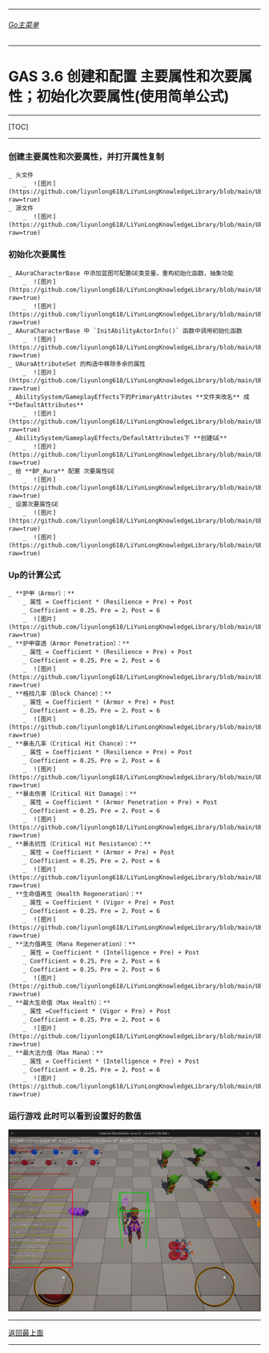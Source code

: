 ___________________________________________________________________________________________
###### [Go主菜单](../MainMenu.md)
___________________________________________________________________________________________

# GAS 3.6 创建和配置 主要属性和次要属性；初始化次要属性(使用简单公式)

___________________________________________________________________________________________

[TOC]

___________________________________________________________________________________________

### 创建主要属性和次要属性，并打开属性复制
    _ 头文件
        _  ![图片](https://github.com/liyunlong618/LiYunLongKnowledgeLibrary/blob/main/UECPP/Models/GAS/GAS_2_Aura/DetailContent/Image/GAS_016/354941_332773.png?raw=true)
    _ 源文件
        _  ![图片](https://github.com/liyunlong618/LiYunLongKnowledgeLibrary/blob/main/UECPP/Models/GAS/GAS_2_Aura/DetailContent/Image/GAS_016/867210_489404.png?raw=true)
### 初始化次要属性
    _ AAuraCharacterBase 中添加蓝图可配置GE类变量，重构初始化函数，抽象功能
        _  ![图片](https://github.com/liyunlong618/LiYunLongKnowledgeLibrary/blob/main/UECPP/Models/GAS/GAS_2_Aura/DetailContent/Image/GAS_016/751305_49722.png?raw=true)
        _  ![图片](https://github.com/liyunlong618/LiYunLongKnowledgeLibrary/blob/main/UECPP/Models/GAS/GAS_2_Aura/DetailContent/Image/GAS_016/684318_272959.png?raw=true)
    _ AAuraCharacterBase 中 `InitAbilityActorInfo()` 函数中调用初始化函数
        _  ![图片](https://github.com/liyunlong618/LiYunLongKnowledgeLibrary/blob/main/UECPP/Models/GAS/GAS_2_Aura/DetailContent/Image/GAS_016/498248_537295.png?raw=true)
    _ UAuraAttributeSet 的构造中移除多余的属性
        _  ![图片](https://github.com/liyunlong618/LiYunLongKnowledgeLibrary/blob/main/UECPP/Models/GAS/GAS_2_Aura/DetailContent/Image/GAS_016/602699_495173.png?raw=true)
    _ AbilitySystem/GameplayEffects下的PrimaryAttributes **文件夹改名** 成 **DefaultAttributes**
        _  ![图片](https://github.com/liyunlong618/LiYunLongKnowledgeLibrary/blob/main/UECPP/Models/GAS/GAS_2_Aura/DetailContent/Image/GAS_016/994695_688957.png?raw=true)
    _ AbilitySystem/GameplayEffects/DefaultAttributes下 **创建GE**
        _  ![图片](https://github.com/liyunlong618/LiYunLongKnowledgeLibrary/blob/main/UECPP/Models/GAS/GAS_2_Aura/DetailContent/Image/GAS_016/772353_819462.png?raw=true)
    _ 给 **BP_Aura** 配置 次要属性GE
        _  ![图片](https://github.com/liyunlong618/LiYunLongKnowledgeLibrary/blob/main/UECPP/Models/GAS/GAS_2_Aura/DetailContent/Image/GAS_016/628836_702026.png?raw=true)
    _ 设置次要属性GE
        _  ![图片](https://github.com/liyunlong618/LiYunLongKnowledgeLibrary/blob/main/UECPP/Models/GAS/GAS_2_Aura/DetailContent/Image/GAS_016/905761_566664.png?raw=true)
        _  ![图片](https://github.com/liyunlong618/LiYunLongKnowledgeLibrary/blob/main/UECPP/Models/GAS/GAS_2_Aura/DetailContent/Image/GAS_016/300828_919720.png?raw=true)
### Up的计算公式
    _ **护甲（Armor）：**
        _ 属性 = Coefficient * (Resilience + Pre) + Post
        _ Coefficient = 0.25，Pre = 2，Post = 6
        _  ![图片](https://github.com/liyunlong618/LiYunLongKnowledgeLibrary/blob/main/UECPP/Models/GAS/GAS_2_Aura/DetailContent/Image/GAS_016/46187_410826.png?raw=true)
    _ **护甲穿透（Armor Penetration）：**
        _ 属性 = Coefficient * (Resilience + Pre) + Post
        _ Coefficient = 0.25，Pre = 2，Post = 6
        _  ![图片](https://github.com/liyunlong618/LiYunLongKnowledgeLibrary/blob/main/UECPP/Models/GAS/GAS_2_Aura/DetailContent/Image/GAS_016/685417_764324.png?raw=true)
    _ **格挡几率（Block Chance）：**
        _ 属性 = Coefficient * (Armor + Pre) + Post
        _ Coefficient = 0.25，Pre = 2，Post = 6
        _  ![图片](https://github.com/liyunlong618/LiYunLongKnowledgeLibrary/blob/main/UECPP/Models/GAS/GAS_2_Aura/DetailContent/Image/GAS_016/400264_32343.png?raw=true)
    _ **暴击几率（Critical Hit Chance）：**
        _ 属性 = Coefficient * (Resilience + Pre) + Post
        _ Coefficient = 0.25，Pre = 2，Post = 6
        _  ![图片](https://github.com/liyunlong618/LiYunLongKnowledgeLibrary/blob/main/UECPP/Models/GAS/GAS_2_Aura/DetailContent/Image/GAS_016/410179_1296.png?raw=true)
    _ **暴击伤害（Critical Hit Damage）：**
        _ 属性 = Coefficient * (Armor Penetration + Pre) + Post
        _ Coefficient = 0.25，Pre = 2，Post = 6
        _  ![图片](https://github.com/liyunlong618/LiYunLongKnowledgeLibrary/blob/main/UECPP/Models/GAS/GAS_2_Aura/DetailContent/Image/GAS_016/945351_683502.png?raw=true)
    _ **暴击抗性（Critical Hit Resistance）：**
        _ 属性 = Coefficient * (Armor + Pre) + Post
        _ Coefficient = 0.25，Pre = 2，Post = 6
        _  ![图片](https://github.com/liyunlong618/LiYunLongKnowledgeLibrary/blob/main/UECPP/Models/GAS/GAS_2_Aura/DetailContent/Image/GAS_016/241590_660499.png?raw=true)
    _ **生命值再生（Health Regeneration）：**
        _ 属性 = Coefficient * (Vigor + Pre) + Post
        _ Coefficient = 0.25，Pre = 2，Post = 6
        _  ![图片](https://github.com/liyunlong618/LiYunLongKnowledgeLibrary/blob/main/UECPP/Models/GAS/GAS_2_Aura/DetailContent/Image/GAS_016/779061_818513.png?raw=true)
    _ **法力值再生（Mana Regeneration）：**
        _ 属性 = Coefficient * (Intelligence + Pre) + Post
        _ Coefficient = 0.25，Pre = 2，Post = 6
        _ Coefficient = 0.25，Pre = 2，Post = 6
        _  ![图片](https://github.com/liyunlong618/LiYunLongKnowledgeLibrary/blob/main/UECPP/Models/GAS/GAS_2_Aura/DetailContent/Image/GAS_016/125962_384640.png?raw=true)
    _ **最大生命值（Max Health）：**
        _ 属性 =Coefficient * (Vigor + Pre) + Post
        _ Coefficient = 0.25，Pre = 2，Post = 6
        _  ![图片](https://github.com/liyunlong618/LiYunLongKnowledgeLibrary/blob/main/UECPP/Models/GAS/GAS_2_Aura/DetailContent/Image/GAS_016/982467_217346.png?raw=true)
    _ **最大法力值（Max Mana）：**
        _ 属性 = Coefficient * (Intelligence + Pre) + Post
        _ Coefficient = 0.25，Pre = 2，Post = 6
        _  ![图片](https://github.com/liyunlong618/LiYunLongKnowledgeLibrary/blob/main/UECPP/Models/GAS/GAS_2_Aura/DetailContent/Image/GAS_016/752983_440131.png?raw=true)
### 运行游戏 此时可以看到设置好的数值
 ![图片](https://github.com/liyunlong618/LiYunLongKnowledgeLibrary/blob/main/UECPP/Models/GAS/GAS_2_Aura/DetailContent/Image/GAS_016/705193_513961.png?raw=true)

___________________________________________________________________________________________

[返回最上面](#Go主菜单)
___________________________________________________________________________________________